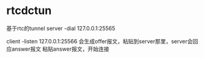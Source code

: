 # rtcdctun
基于rtc的tunnel
server -dial 127.0.0.1:25565

client -listen 127.0.0.1:25566
会生成offer报文，粘贴到server那里，server会回应answer报文
粘贴answer报文，开始连接
